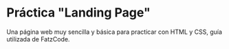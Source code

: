 # Práctica "Landing Page"

Una página web muy sencilla y básica para practicar con HTML y CSS, guía utilizada de FatzCode.